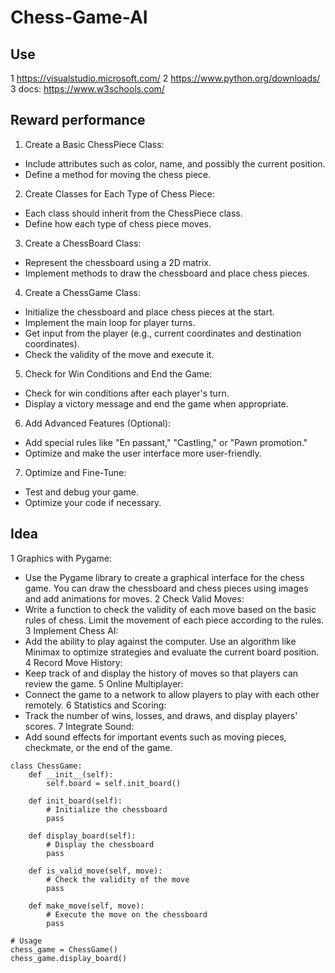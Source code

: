 # Chess-Game-AI

## Use
1 https://visualstudio.microsoft.com/
2 https://www.python.org/downloads/
3 docs: https://www.w3schools.com/

## Reward performance
1. Create a Basic ChessPiece Class:
- Include attributes such as color, name, and possibly the current position.
- Define a method for moving the chess piece.
2. Create Classes for Each Type of Chess Piece:
- Each class should inherit from the ChessPiece class.
- Define how each type of chess piece moves.
3. Create a ChessBoard Class:
- Represent the chessboard using a 2D matrix.
- Implement methods to draw the chessboard and place chess pieces.
4. Create a ChessGame Class:
- Initialize the chessboard and place chess pieces at the start.
- Implement the main loop for player turns.
- Get input from the player (e.g., current coordinates and destination coordinates).
- Check the validity of the move and execute it.
5. Check for Win Conditions and End the Game:
- Check for win conditions after each player's turn.
- Display a victory message and end the game when appropriate.
6. Add Advanced Features (Optional):
- Add special rules like "En passant," "Castling," or "Pawn promotion."
- Optimize and make the user interface more user-friendly.
7. Optimize and Fine-Tune:
- Test and debug your game.
- Optimize your code if necessary.

## Idea
1 Graphics with Pygame:
- Use the Pygame library to create a graphical interface for the chess game. You can draw the chessboard and chess pieces using images and add animations for moves.
2 Check Valid Moves:
- Write a function to check the validity of each move based on the basic rules of chess. Limit the movement of each piece according to the rules.
3 Implement Chess AI:
- Add the ability to play against the computer. Use an algorithm like Minimax to optimize strategies and evaluate the current board position.
4 Record Move History:
- Keep track of and display the history of moves so that players can review the game.
5 Online Multiplayer:
- Connect the game to a network to allow players to play with each other remotely.
6 Statistics and Scoring:
- Track the number of wins, losses, and draws, and display players' scores.
7 Integrate Sound:
- Add sound effects for important events such as moving pieces, checkmate, or the end of the game.
```
class ChessGame:
    def __init__(self):
        self.board = self.init_board()

    def init_board(self):
        # Initialize the chessboard
        pass

    def display_board(self):
        # Display the chessboard
        pass

    def is_valid_move(self, move):
        # Check the validity of the move
        pass

    def make_move(self, move):
        # Execute the move on the chessboard
        pass

# Usage
chess_game = ChessGame()
chess_game.display_board()
```
